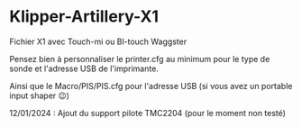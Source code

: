 # Klipper-Artillery-X1
Fichier X1 avec Touch-mi ou Bl-touch Waggster

Pensez bien à personnaliser le printer.cfg au minimum pour le type de sonde et l'adresse USB de l'imprimante.

Ainsi que le Macro/PIS/PIS.cfg pour l'adresse USB (si vous avez un portable input shaper 😉)

12/01/2024 : Ajout du support pilote TMC2204 (pour le moment non testé)
